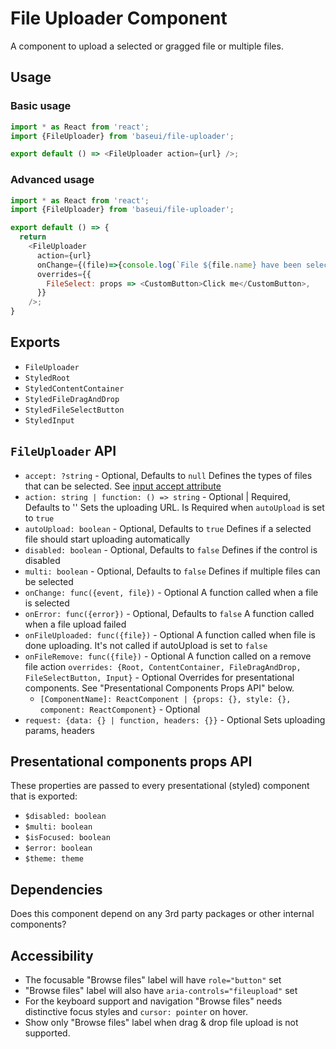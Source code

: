 # File Uploader Component

A component to upload a selected or gragged file or multiple files.

## Usage

### Basic usage

```javascript
import * as React from 'react';
import {FileUploader} from 'baseui/file-uploader';

export default () => <FileUploader action={url} />;
```

### Advanced usage

```javascript
import * as React from 'react';
import {FileUploader} from 'baseui/file-uploader';

export default () => {
  return
    <FileUploader
      action={url}
      onChange={(file)=>{console.log(`File ${file.name} have been selected`)}}
      overrides={{
        FileSelect: props => <CustomButton>Click me</CustomButton>,
      }}
    />;
}
```

## Exports

* `FileUploader`
* `StyledRoot`
* `StyledContentContainer`
* `StyledFileDragAndDrop`
* `StyledFileSelectButton`
* `StyledInput`

## `FileUploader` API

* `accept: ?string` - Optional, Defaults to `null`
  Defines the types of files that can be selected. See [input accept attribute](https://developer.mozilla.org/en-US/docs/Web/HTML/Element/input#attr-accept)
* `action: string | function: () => string` - Optional | Required, Defaults to ''
  Sets the uploading URL. Is Required when `autoUpload` is set to `true`
* `autoUpload: boolean` - Optional, Defaults to `true`
  Defines if a selected file should start uploading automatically
* `disabled: boolean` - Optional, Defaults to `false`
  Defines if the control is disabled
* `multi: boolean` - Optional, Defaults to `false`
  Defines if multiple files can be selected
* `onChange: func({event, file})` - Optional
  A function called when a file is selected
* `onError: func({error})` - Optional, Defaults to `false`
  A function called when a file upload failed
* `onFileUploaded: func({file})` - Optional
  A function called when file is done uploading. It's not called if autoUpload is set to `false`
* `onFileRemove: func({file})` - Optional
  A function called on a remove file action
`overrides: {Root, ContentContainer, FileDragAndDrop, FileSelectButton, Input}` - Optional
  Overrides for presentational components. See "Presentational Components Props API" below.
  * `[ComponentName]: ReactComponent | {props: {}, style: {}, component: ReactComponent}` - Optional
* `request: {data: {} | function, headers: {}}` - Optional
  Sets uploading params, headers

## Presentational components props API

These properties are passed to every presentational (styled) component that is exported:

* `$disabled: boolean`
* `$multi: boolean`
* `$isFocused: boolean`
* `$error: boolean`
* `$theme: theme`

## Dependencies

Does this component depend on any 3rd party packages or other internal components?

## Accessibility

* The focusable "Browse files" label will have `role="button"` set
* "Browse files" label will also have `aria-controls="fileupload"` set
* For the keyboard support and navigation "Browse files" needs distinctive focus styles and `cursor: pointer` on hover.
* Show only "Browse files" label when drag & drop file upload is not supported.
